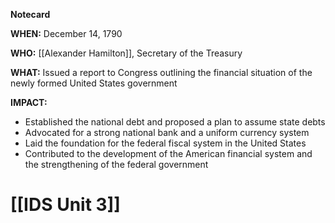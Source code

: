 **Notecard**

**WHEN:** December 14, 1790

**WHO:** [[Alexander Hamilton]], Secretary of the Treasury

**WHAT:** Issued a report to Congress outlining the financial situation of the newly formed United States government

**IMPACT:**

* Established the national debt and proposed a plan to assume state debts
* Advocated for a strong national bank and a uniform currency system
* Laid the foundation for the federal fiscal system in the United States
* Contributed to the development of the American financial system and the strengthening of the federal government
# [[IDS Unit 3]]